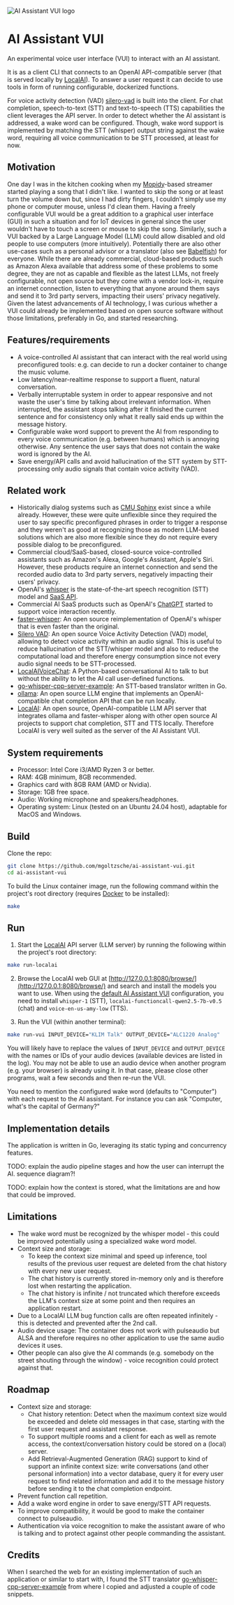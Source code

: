 ![AI Assistant VUI logo](https://raw.githubusercontent.com/mgoltzsche/ai-assistant-vui/main/docs/logo.png)
# AI Assistant VUI

An experimental voice user interface (VUI) to interact with an AI assistant.

It is as a client CLI that connects to an OpenAI API-compatible server (that is served locally by [LocalAI](https://github.com/mudler/LocalAI)).
To answer a user request it can decide to use tools in form of running configurable, dockerized functions.

For voice activity detection (VAD) [silero-vad](https://github.com/snakers4/silero-vad) is built into the client.
For chat completion, speech-to-text (STT) and text-to-speech (TTS) capabilities the client leverages the API server.
In order to detect whether the AI assistant is addressed, a wake word can be configured.
Though, wake word support is implemented by matching the STT (whisper) output string against the wake word, requiring all voice communication to be STT processed, at least for now.

## Motivation

One day I was in the kitchen cooking when my [Mopidy](https://github.com/mopidy/mopidy)-based streamer started playing a song that I didn't like.
I wanted to skip the song or at least turn the volume down but, since I had dirty fingers, I couldn't simply use my phone or computer mouse, unless I'd clean them.
Having a freely configurable VUI would be a great addition to a graphical user interface (GUI) in such a situation and for IoT devices in general since the user wouldn't have to touch a screen or mouse to skip the song.
Similarly, such a VUI backed by a Large Language Model (LLM) could allow disabled and old people to use computers (more intuitively).
Potentially there are also other use-cases such as a personal advisor or a translator (also see [Babelfish](https://en.wikipedia.org/wiki/The_Hitchhiker's_Guide_to_the_Galaxy#Future_predictions)) for everyone.
While there are already commercial, cloud-based products such as Amazon Alexa available that address some of these problems to some degree, they are not as capable and flexible as the latest LLMs, not freely configurable, not open source but they come with a vendor lock-in, require an internet connection, listen to everything that anyone around them says and send it to 3rd party servers, impacting their users' privacy negatively.
Given the latest advancements of AI technology, I was curious whether a VUI could already be implemented based on open source software without those limitations, preferably in Go, and started researching.

## Features/requirements

* A voice-controlled AI assistant that can interact with the real world using preconfigured tools: e.g. can decide to run a docker container to change the music volume.
* Low latency/near-realtime response to support a fluent, natural conversation.
* Verbally interruptable system in order to appear responsive and not waste the user's time by talking about irrelevant information. When interrupted, the assistant stops talking after it finished the current sentence and for consistency only what it really said ends up within the message history.
* Configurable wake word support to prevent the AI from responding to every voice communication (e.g. between humans) which is annoying otherwise. Any sentence the user says that does not contain the wake word is ignored by the AI.
* Save energy/API calls and avoid hallucination of the STT system by STT-processing only audio signals that contain voice activity (VAD).

## Related work

* Historically dialog systems such as [CMU Sphinx](https://cmusphinx.github.io/) exist since a while already. However, these were quite unflexible since they required the user to say specific preconfigured phrases in order to trigger a response and they weren't as good at recognizing those as modern LLM-based solutions which are also more flexible since they do not require every possible dialog to be preconfigured.
* Commercial cloud/SaaS-based, closed-source voice-controlled assistants such as Amazon's Alexa, Google's Assistant, Apple's Siri. However, these products require an internet connection and send the recorded audio data to 3rd party servers, negatively impacting their users' privacy.
* OpenAI's [whisper](https://github.com/openai/whisper) is the state-of-the-art speech recognition (STT) model and [SaaS API](https://platform.openai.com/docs/guides/speech-to-text).
* Commercial AI SaaS products such as OpenAI's [ChatGPT](https://chatgpt.com/) started to support voice interaction recently.
* [faster-whisper](https://github.com/SYSTRAN/faster-whisper): An open source reimplementation of OpenAI's whisper that is even faster than the original.
* [Silero VAD](https://github.com/snakers4/silero-vad): An open source Voice Activity Detection (VAD) model, allowing to detect voice activity within an audio signal. This is useful to reduce hallucination of the STT/whisper model and also to reduce the computational load and therefore energy consumption since not every audio signal needs to be STT-processed.
* [LocalAIVoiceChat](https://github.com/KoljaB/LocalAIVoiceChat): A Python-based conversational AI to talk to but without the ability to let the AI call user-defined functions.
* [go-whisper-cpp-server-example](https://github.com/Xbozon/go-whisper-cpp-server-example/tree/5f0a28d201ab11ca31d4a5fd29d4c0ea15b0709d): An STT-based translator written in Go.
* [ollama](https://github.com/ollama/ollama): An open source LLM engine that implements an OpenAI-compatible chat completion API that can be run locally.
* [LocalAI](https://github.com/mudler/LocalAI): An open source, OpenAI-compatible LLM API server that integrates ollama and faster-whisper along with other open source AI projects to support chat completion, STT and TTS locally. Therefore LocalAI is very well suited as the server of the AI Assistant VUI.

## System requirements

* Processor: Intel Core i3/AMD Ryzen 3 or better.
* RAM: 4GB minimum, 8GB recommended.
* Graphics card with 8GB RAM (AMD or Nvidia).
* Storage: 1GB free space.
* Audio: Working microphone and speakers/headphones.
* Operating system: Linux (tested on an Ubuntu 24.04 host), adaptable for MacOS and Windows.

## Build

Clone the repo:
```sh
git clone https://github.com/mgoltzsche/ai-assistant-vui.git
cd ai-assistant-vui
```

To build the Linux container image, run the following command within the project's root directory (requires [Docker](https://docs.docker.com/engine/install/) to be installed):
```sh
make
```

## Run

1. Start the [LocalAI](https://github.com/mudler/LocalAI) API server (LLM server) by running the following within the project's root directory:
```sh
make run-localai
```

2. Browse the LocalAI web GUI at [http://127.0.0.1:8080/browse/](http://127.0.0.1:8080/browse/) and search and install the models you want to use. When using the [default AI Assistant VUI](./config.yaml) configuration, you need to install `whisper-1` (STT), `localai-functioncall-qwen2.5-7b-v0.5` (chat) and `voice-en-us-amy-low` (TTS).

3. Run the VUI (within another terminal):
```sh
make run-vui INPUT_DEVICE="KLIM Talk" OUTPUT_DEVICE="ALC1220 Analog"
```

You will likely have to replace the values of `INPUT_DEVICE` and `OUTPUT_DEVICE` with the names or IDs of your audio devices (available devices are listed in the log).
You may not be able to use an audio device when another program (e.g. your browser) is already using it.
In that case, please close other programs, wait a few seconds and then re-run the VUI.

You need to mention the configured wake word (defaults to "Computer") with each request to the AI assistant.
For instance you can ask "Computer, what's the capital of Germany?"

## Implementation details

The application is written in Go, leveraging its static typing and concurrency features.

TODO: explain the audio pipeline stages and how the user can interrupt the AI. sequence diagram?!

TODO: explain how the context is stored, what the limitations are and how that could be improved.

## Limitations

* The wake word must be recognized by the whisper model - this could be improved potentially using a specialized wake word model.
* Context size and storage:
  * To keep the context size minimal and speed up inference, tool results of the previous user request are deleted from the chat history with every new user request.
  * The chat history is currently stored in-memory only and is therefore lost when restarting the application.
  * The chat history is infinite / not truncated which therefore exceeds the LLM's context size at some point and then requires an application restart.
* Due to a LocalAI LLM bug function calls are often repeated infinitely - this is detected and prevented after the 2nd call.
* Audio device usage: The container does not work with pulseaudio but ALSA and therefore requires no other application to use the same audio devices it uses.
* Other people can also give the AI commands (e.g. somebody on the street shouting through the window) - voice recognition could protect against that.

## Roadmap

* Context size and storage:
  * Chat history retention: Detect when the maximum context size would be exceeded and delete old messages in that case, starting with the first user request and assistant response.
  * To support multiple rooms and a client for each as well as remote access, the context/conversation history could be stored on a (local) server.
  * Add Retrieval-Augmented Generation (RAG) support to kind of support an infinite context size: write conversations (and other personal information) into a vector database, query it for every user request to find related information and add it to the message history before sending it to the chat completion endpoint.
* Prevent function call repetition.
* Add a wake word engine in order to save energy/STT API requests.
* To improve compatibility, it would be good to make the container connect to pulseaudio.
* Authentication via voice recognition to make the assistant aware of who is talking and to protect against other people commanding the assistant.

## Credits

When I searched the web for an existing implementation of such an application or similar to start with, I found the STT translator [go-whisper-cpp-server-example](https://github.com/Xbozon/go-whisper-cpp-server-example/tree/5f0a28d201ab11ca31d4a5fd29d4c0ea15b0709d) from where I copied and adjusted a couple of code snippets.
